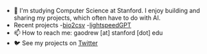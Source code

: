 - 👋 I'm studying Computer Science at Stanford. I enjoy building and sharing my projects, which often have to do with AI.
- Recent projects
   -[bio2csv](https://pypi.org/project/bio2csv/)
   -[lightspeedGPT](https://github.com/andrewgcodes/lightspeedGPT)
- 📫 How to reach me: gaodrew [at] stanford [dot] edu
- 🐦 See my projects on [Twitter](https://twitter.com/itsandrewgao)
<!---
andrewgcodes/andrewgcodes is a ✨ special ✨ repository because its `README.md` (this file) appears on your GitHub profile.
You can click the Preview link to take a look at your changes.
--->
